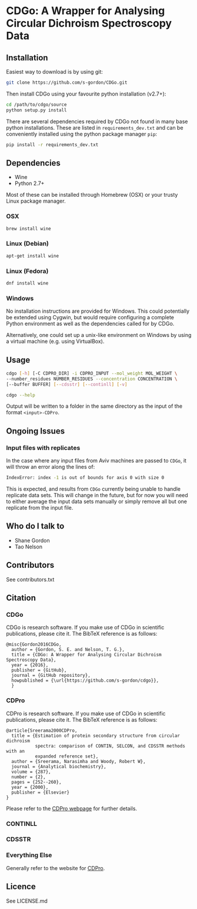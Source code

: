 # CDGo: A Wrapper for Analysing Circular Dichroism Spectroscopy Data #

## Installation ##

Easiest way to download is by using git:

```sh
git clone https://github.com/s-gordon/CDGo.git
```

Then install CDGo using your favourite python installation (v2.7+):

```sh
cd /path/to/cdgo/source
python setup.py install
```

There are several dependencies required by CDGo not found in many base python
installations. These are listed in `requirements_dev.txt` and can be
conveniently installed using the python package manager `pip`:

```sh
pip install -r requirements_dev.txt
```

## Dependencies ##

* Wine
* Python 2.7+

Most of these can be installed through Homebrew (OSX) or your trusty Linux
package manager.

### OSX ###

```sh
brew install wine
```

### Linux (Debian) ###

```sh
apt-get install wine
```

### Linux (Fedora) ###

```sh
dnf install wine
```

### Windows ###

No installation instructions are provided for Windows. This could potentially be
extended using Cygwin, but would require configuring a complete Python
environment as well as the dependencies called for by CDGo.

Alternatively, one could set up a unix-like environment on Windows by using a
virtual machine (e.g. using VirtualBox).

## Usage ##

```sh
cdgo [-h] [-C CDPRO_DIR] -i CDPRO_INPUT --mol_weight MOL_WEIGHT \
--number_residues NUMBER_RESIDUES --concentration CONCENTRATION \
[--buffer BUFFER] [--cdsstr] [--continll] [-v]
```

```sh
cdgo --help
```

Output will be written to a folder in the same directory as the input of the
format `<input>-CDPro`.

## Ongoing Issues ##

### Input files with replicates ###

In the case where any input files from Aviv machines are passed to `CDGo`, it
will throw an error along the lines of:

```sh
IndexError: index -1 is out of bounds for axis 0 with size 0
```

This is expected, and results from `CDGo` currently being unable to handle
replicate data sets. This will change in the future, but for now you will need
to either average the input data sets manually or simply remove all but one
replicate from the input file.

## Who do I talk to ##

* Shane Gordon
* Tao Nelson

## Contributors ##

See contributors.txt

## Citation ##

### CDGo ###

CDGo is research software. If you make use of CDGo in scientific publications,
please cite it. The BibTeX reference is as follows:

```
@misc{Gordon2016CDGo,
  author = {Gordon, S. E. and Nelson, T. G.},
  title = {CDGo: A Wrapper for Analysing Circular Dichroism Spectroscopy Data},
  year = {2016},
  publisher = {GitHub},
  journal = {GitHub repository},
  howpublished = {\url{https://github.com/s-gordon/cdgo}},
  }
```

### CDPro ###

CDPro is research software. If you make use of CDGo in scientific publications,
please cite it. The BibTeX reference is as follows:

```
@article{Sreerama2000CDPro,
  title = {Estimation of protein secondary structure from circular dichroism
           spectra: comparison of CONTIN, SELCON, and CDSSTR methods with an
           expanded reference set},
  author = {Sreerama, Narasimha and Woody, Robert W},
  journal = {Analytical biochemistry},
  volume = {287},
  number = {2},
  pages = {252--260},
  year = {2000},
  publisher = {Elsevier}
}
```

Please refer to the
[CDPro webpage](http://sites.bmb.colostate.edu/sreeram/CDPro/) for further
details.

### CONTINLL ###

### CDSSTR ###

### Everything Else ###

Generally refer to the website for
[CDPro](http://sites.bmb.colostate.edu/sreeram/CDPro/).

## Licence ##

See LICENSE.md
